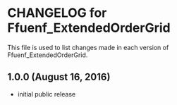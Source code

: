 # CHANGELOG for Ffuenf_ExtendedOrderGrid

This file is used to list changes made in each version of Ffuenf_ExtendedOrderGrid.

## 1.0.0 (August 16, 2016)

* initial public release
